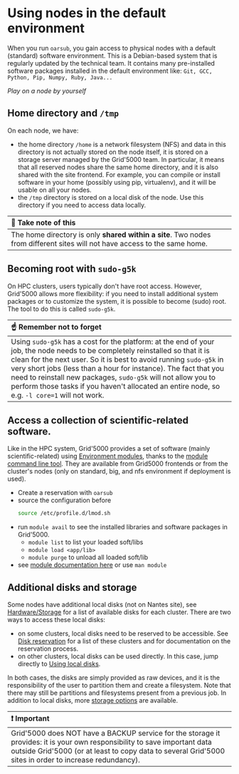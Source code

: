 # Using nodes in the default environment

When you run `oarsub`, you gain access to physical nodes with a default (standard) software environment. This is a Debian-based system that is regularly updated by the technical team. It contains many pre-installed software packages installed in the default environment like: `Git, GCC, Python, Pip, Numpy, Ruby, Java...`

*Play on a node by yourself*

## Home directory and `/tmp`

On each node, we have:
- the home directory `/home` is a network filesystem (NFS) and data in this directory is not actually stored on the node itself, it is stored on a storage server managed by the Grid'5000 team. In particular, it means that all reserved nodes share the same home directory, and it is also shared with the site frontend. For example, you can compile or install software in your home (possibly using pip, virtualenv), and it will be usable on all your nodes. 
- the `/tmp` directory is stored on a local disk of the node. Use this directory if you need to access data locally.

|:memo: Take note of this|
|:---|
|The home directory is only **shared within a site**. Two nodes from different sites will not have access to the same home.|

## Becoming root with `sudo-g5k`

On HPC clusters, users typically don't have root access. However, Grid'5000 allows more flexibility: if you need to install additional system packages or to customize the system, it is possible to become (sudo) root. The tool to do this is called `sudo-g5k`.

|:point_up: Remember not to forget|
|:---|
|Using `sudo-g5k` has a cost for the platform: at the end of your job, the node needs to be completely reinstalled so that it is clean for the next user. So it is best to avoid running `sudo-g5k` in very short jobs (less than a hour for instance). The fact that you need to reinstall new packages, `sudo-g5k` will not allow you to perform those tasks if you haven't allocated an entire node, so e.g. `-l core=1` will not work. |

## Access a collection of scientific-related software.

Like in the HPC system, Grid'5000 provides a set of software (mainly scientific-related) using [Environment modules](https://www.grid5000.fr/w/Environment_modules), thanks to the [module command line tool](http://modules.sourceforge.net). They are available from Grid5000 frontends or from the cluster's nodes (only on standard, big, and nfs environment if deployment is used). 

- Create a reservation with `oarsub`
- source the configuration before
  ```bash
  source /etc/profile.d/lmod.sh
  ```
- run `module avail` to see the installed libraries and software packages in Grid'5000.
  - `module list` to list your loaded soft/libs
  - `module load <app/lib>`
  - `module purge` to unload all loaded soft/lib
- see [module documentation here](https://modules.readthedocs.io/en/latest/module.html) or use `man module`

## Additional disks and storage

Some nodes have additional local disks (not on Nantes site), see [Hardware/Storage](https://www.grid5000.fr/w/Hardware#Storage) for a list of available disks for each cluster. There are two ways to access these local disks:
- on some clusters, local disks need to be reserved to be accessible. See [Disk reservation](https://www.grid5000.fr/w/Disk_reservation) for a list of these clusters and for documentation on the reservation process.
- on other clusters, local disks can be used directly. In this case, jump directly to [Using local disks](https://www.grid5000.fr/w/Disk_reservation#Using_local_disks_once_connected_on_the_nodes).

In both cases, the disks are simply provided as raw devices, and it is the responsibility of the user to partition them and create a filesystem. Note that there may still be partitions and filesystems present from a previous job. In addition to local disks, more [storage options](https://www.grid5000.fr/w/Storage) are available. 

|:exclamation: Important |
|:---|
|Grid'5000 does NOT have a BACKUP service for the storage it provides: it is your own responsibility to save important data outside Grid'5000 (or at least to copy data to several Grid'5000 sites in order to increase redundancy). |

